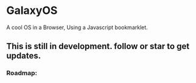 # GalaxyOS
A cool OS in a Browser, Using a Javascript bookmarklet.

## This is still in development. follow or star to get updates.

### Roadmap:
